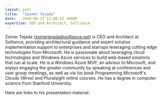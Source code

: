 ```yaml
---
layout: post
title:  "Zoiner Tejada"
date:   2018-09-27 11:48:33 +0400
expertise: CEO and Architect, Solliance
---
```


Zoiner Tejada (zoinertejada@solliance.net) is CEO and Architect at Solliance, providing architectural guidance and expert solution implementation support to enterprises and startups leveraging cutting edge technologies from Microsoft. He is passionate about leveraging cloud technologies and Windows Azure services to build web-based solutions that run at scale. He is a Windows Azure MVP, an advisor to Microsoft, and enjoys engaging the greater community by speaking at conferences and user group meetings, as well as via his book Programming Microsoft's Clouds (Wrox) and Pluralsight online courses. He has a degree in computer science from Stanford University. 

Here are links to his presentation material:
